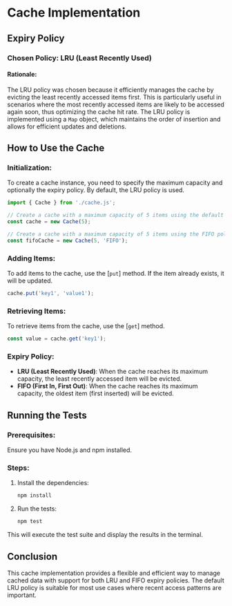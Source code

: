 # Cache Implementation

## Expiry Policy

### Chosen Policy: LRU (Least Recently Used)

#### Rationale:
The LRU policy was chosen because it efficiently manages the cache by evicting the least recently accessed items first. This is particularly useful in scenarios where the most recently accessed items are likely to be accessed again soon, thus optimizing the cache hit rate. The LRU policy is implemented using a `Map` object, which maintains the order of insertion and allows for efficient updates and deletions.

## How to Use the Cache

### Initialization:
To create a cache instance, you need to specify the maximum capacity and optionally the expiry policy. By default, the LRU policy is used.

```javascript
import { Cache } from './cache.js';

// Create a cache with a maximum capacity of 5 items using the default LRU policy
const cache = new Cache(5);

// Create a cache with a maximum capacity of 5 items using the FIFO policy
const fifoCache = new Cache(5, 'FIFO');
```

### Adding Items:
To add items to the cache, use the [`put`] method. If the item already exists, it will be updated.

```javascript
cache.put('key1', 'value1');
```

### Retrieving Items:
To retrieve items from the cache, use the [`get`] method.

```javascript
const value = cache.get('key1');
```

### Expiry Policy:
- **LRU (Least Recently Used)**: When the cache reaches its maximum capacity, the least recently accessed item will be evicted.
- **FIFO (First In, First Out)**: When the cache reaches its maximum capacity, the oldest item (first inserted) will be evicted.

## Running the Tests

### Prerequisites:
Ensure you have Node.js and npm installed.

### Steps:
1. Install the dependencies:
    ```sh
    npm install
    ```

2. Run the tests:
    ```sh
    npm test
    ```

This will execute the test suite and display the results in the terminal.

## Conclusion
This cache implementation provides a flexible and efficient way to manage cached data with support for both LRU and FIFO expiry policies. The default LRU policy is suitable for most use cases where recent access patterns are important.
```
